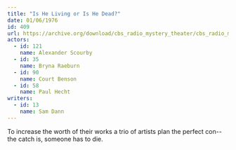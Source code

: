 ```yaml
---
title: "Is He Living or Is He Dead?"
date: 01/06/1976
id: 409
url: https://archive.org/download/cbs_radio_mystery_theater/cbs_radio_mystery_theater-0401-0450.zip/cbs_radio_mystery_theater-0401-0450%2Fcbsrmt_0409_is_he_living_or_is_he_dead.mp3
actors:  
  - id: 121
    name: Alexander Scourby  
  - id: 35
    name: Bryna Raeburn  
  - id: 90
    name: Court Benson  
  - id: 58
    name: Paul Hecht
writers:  
  - id: 13
    name: Sam Dann
---
```

To increase the worth of their works a trio of artists plan the perfect con-- the catch is, someone has to die.